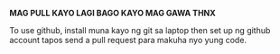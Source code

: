 **MAG PULL KAYO LAGI BAGO KAYO MAG GAWA THNX**


To use github, install muna kayo ng git sa laptop then set up ng github account tapos send a pull request para makuha nyo yung code.
